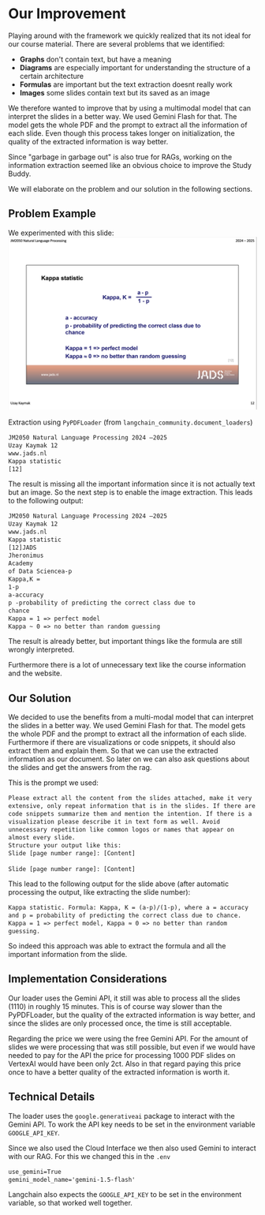 # Our Improvement
Playing around with the framework we quickly realized that its not ideal for our course material. There are several problems that we identified:
- **Graphs** don't contain text, but have a meaning 
- **Diagrams** are especially important for understanding the structure of a certain architecture
- **Formulas** are important but the text extraction doesnt really work
- **Images** some slides contain text but its saved as an image

We therefore wanted to improve that by using a multimodal model that can interpret the slides in a better way. We used Gemini Flash for that. The model gets the whole PDF and the prompt to extract all the information of each slide. 
Even though this process takes longer on initialization, the quality of the extracted information is way better. 

Since "garbage in garbage out" is also true for RAGs, working on the information extraction seemed like an obvious choice to improve the Study Buddy.

We will elaborate on the problem and our solution in the following sections.


## Problem Example 
We experimented with this slide:
![Example of a slide that shows text, saved as an image and a formula](slideWithFormula.png)

Extraction using `PyPDFLoader` (from `langchain_community.document_loaders`)
```
JM2050 Natural Language Processing 2024 –2025
Uzay Kaymak 12
www.jads.nl
Kappa statistic
[12]
```

The result is missing all the important information since it is not actually text but an image. So the next step is to enable the image extraction. This leads to the following output:

```
JM2050 Natural Language Processing 2024 –2025
Uzay Kaymak 12
www.jads.nl
Kappa statistic
[12]JADS
Jheronimus
Academy
of Data Sciencea-p
Kappa,K =
1-p
a-accuracy
p -probability of predicting the correct class due to
chance
Kappa = 1 => perfect model
Kappa ~ 0 => no better than random guessing
```

The result is already better, but important things like the formula are still wrongly interpreted. 

Furthermore there is a lot of unnecessary text like the course information and the website.

## Our Solution
We decided to use the benefits from a multi-modal model that can interpret the slides in a better way. We used Gemini Flash for that. The model gets the whole PDF and the prompt to extract all the information of each slide. Furthermore if there are visualizations or code snippets, it should also extract them and explain them. So that we can use the extracted information as our document. So later on we can also ask questions about the slides and get the answers from the rag.

This is the prompt we used:
```
Please extract all the content from the slides attached, make it very extensive, only repeat information that is in the slides. If there are code snippets summarize them and mention the intention. If there is a visualization please describe it in text form as well. Avoid unnecessary repetition like common logos or names that appear on almost every slide.
Structure your output like this: 
Slide [page number range]: [Content]

Slide [page number range]: [Content]
```

This lead to the following output for the slide above (after automatic processing the output, like extracting the slide number):

```
Kappa statistic. Formula: Kappa, K = (a-p)/(1-p), where a = accuracy and p = probability of predicting the correct class due to chance. Kappa = 1 => perfect model, Kappa ≈ 0 => no better than random guessing.
```

So indeed this approach was able to extract the formula and all the important information from the slide.

## Implementation Considerations
Our loader uses the Gemini API, it still was able to process all the slides (1110) in roughly 15 minutes. This is of course way slower than the PyPDFLoader, but the quality of the extracted information is way better, and since the slides are only processed once, the time is still acceptable.

Regarding the price we were using the free Gemini API. For the amount of slides we were processing that was still possible, but even if we would have needed to pay for the API the price for processing 1000 PDF slides on VertexAI would have been only 2ct. Also in that regard paying this price once to have a better quality of the extracted information is worth it.

## Technical Details
The loader uses the `google.generativeai` package to interact with the Gemini API. To work the API key needs to be set in the environment variable `GOOGLE_API_KEY`. 

Since we also used the Cloud Interface we then also used Gemini to interact with our RAG. For this we changed this in the `.env`
```
use_gemini=True
gemini_model_name='gemini-1.5-flash'
```
Langchain also expects the `GOOGLE_API_KEY` to be set in the environment variable, so that worked well together.